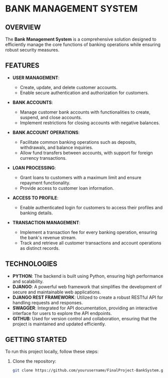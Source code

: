 #  BANK MANAGEMENT SYSTEM

## OVERVIEW
The **Bank Management System** is a comprehensive solution designed to efficiently manage the core functions of banking operations while ensuring robust security measures.

## FEATURES
- **USER MANAGEMENT**: 
  - Create, update, and delete customer accounts.
  - Enable secure authentication and authorization for customers.

- **BANK ACCOUNTS**: 
  - Manage customer bank accounts with functionalities to create, suspend, and close accounts.
  - Implement restrictions for closing accounts with negative balances.

- **BANK ACCOUNT OPERATIONS**: 
  - Facilitate common banking operations such as deposits, withdrawals, and balance inquiries.
  - Allow fund transfers between accounts, with support for foreign currency transactions.

- **LOAN PROCESSING**: 
  - Grant loans to customers with a maximum limit and ensure repayment functionality.
  - Provide access to customer loan information.

- **ACCESS TO PROFILE**: 
  - Enable authenticated login for customers to access their profiles and banking details.

- **TRANSACTION MANAGEMENT**: 
  - Implement a transaction fee for every banking operation, ensuring the bank's revenue stream.
  - Track and retrieve all customer transactions and account operations as distinct records.

## TECHNOLOGIES
- **PYTHON**: The backend is built using Python, ensuring high performance and scalability.
- **DJANGO**: A powerful web framework that simplifies the development of secure and maintainable web applications.
- **DJANGO REST FRAMEWORK**: Utilized to create a robust RESTful API for handling requests and responses.
- **SWAGGER**: Integrated for API documentation, providing an interactive interface for users to explore the API endpoints.
- **GITHUB**: Used for version control and collaboration, ensuring that the project is maintained and updated efficiently.

## GETTING STARTED
To run this project locally, follow these steps:
1. Clone the repository:
   ```bash
   git clone https://github.com/yourusername/FinalProject-BankSystem.git
